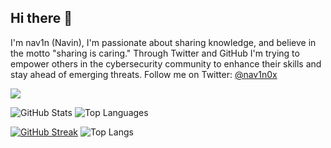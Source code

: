 ## Hi there 👋

I'm nav1n (Navin), I'm passionate about sharing knowledge, and believe in the motto "sharing is caring." Through Twitter and GitHub I'm trying to empower others in the cybersecurity community to enhance their skills and stay ahead of emerging threats. Follow me on Twitter: [@nav1n0x](https://x.com/nav1n0x/)

![](https://komarev.com/ghpvc/?username=ifconfig-me&color=blue) 

![GitHub Stats](https://github-readme-stats.vercel.app/api?username=ifconfig-me&show_icons=true&theme=radical) ![Top Languages](https://github-readme-stats.vercel.app/api/top-langs/?username=ifconfig-me&layout=compact&theme=radical)

[![GitHub Streak](https://streak-stats.demolab.com/?user=ifconfig-me&theme=dark)](https://git.io/streak-stats) ![Top Langs](https://github-readme-stats.vercel.app/api/top-langs/?username=ifconfig-me&hide_progress=true)


<!--
**ifconfig-me/ifconfig-me** is a ✨ _special_ ✨ repository because its `README.md` (this file) appears on your GitHub profile.

Here are some ideas to get you started:

- 🔭 I’m currently working on ...
- 🌱 I’m currently learning ...
- 👯 I’m looking to collaborate on ...
- 🤔 I’m looking for help with ...
- 💬 Ask me about ...
- 📫 How to reach me: ...
- 😄 Pronouns: ...
- ⚡ Fun fact: ...
-->
